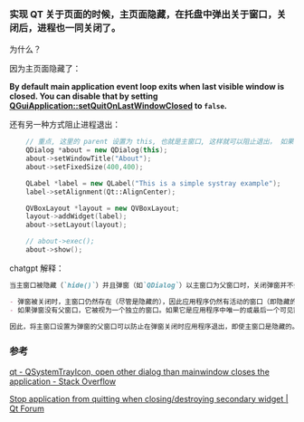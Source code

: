 ### 实现 QT 关于页面的时候，主页面隐藏，在托盘中弹出关于窗口，关闭后，进程也一同关闭了。

为什么？

因为主页面隐藏了：

**By default main application event loop exits when last visible window is closed. You can disable that by setting [QGuiApplication::setQuitOnLastWindowClosed](https://doc.qt.io/qt-5/qguiapplication.html#quitOnLastWindowClosed-prop) to `false`.**

还有另一种方式阻止进程退出：
```cpp
	// 重点, 这里的 parent 设置为 this, 也就是主窗口, 这样就可以阻止退出， 如果 parent 为 nullptr, 主进程也会退出(主窗口隐藏的情况下)
    QDialog *about = new QDialog(this);   
    about->setWindowTitle("About");
    about->setFixedSize(400,400);

    QLabel *label = new QLabel("This is a simple systray example");
    label->setAlignment(Qt::AlignCenter);

    QVBoxLayout *layout = new QVBoxLayout;
    layout->addWidget(label);
    about->setLayout(layout);

    // about->exec();
    about->show();
```

chatgpt 解释：
```markdown
当主窗口被隐藏（`hide()`）并且弹窗（如`QDialog`）以主窗口为父窗口时，关闭弹窗并不会导致应用程序退出，因为：

- 弹窗被关闭时，主窗口仍然存在（尽管是隐藏的），因此应用程序仍然有活动的窗口（即隐藏的主窗口），事件循环继续运行。
- 如果弹窗没有父窗口，它被视为一个独立的窗口。如果它是应用程序中唯一的或最后一个可见窗口，关闭它会导致应用程序认为没有更多的窗口需要管理，从而触发应用程序退出。

因此，将主窗口设置为弹窗的父窗口可以防止在弹窗关闭时应用程序退出，即使主窗口是隐藏的。这是因为主窗口（即使隐藏）仍被计入活动窗口，保持应用程序运行。
```
### 参考
[qt - QSystemTrayIcon, open other dialog than mainwindow closes the application - Stack Overflow](https://stackoverflow.com/questions/11350718/qsystemtrayicon-open-other-dialog-than-mainwindow-closes-the-application)

[Stop application from quitting when closing/destroying secondary widget | Qt Forum](https://forum.qt.io/topic/108010/stop-application-from-quitting-when-closing-destroying-secondary-widget)